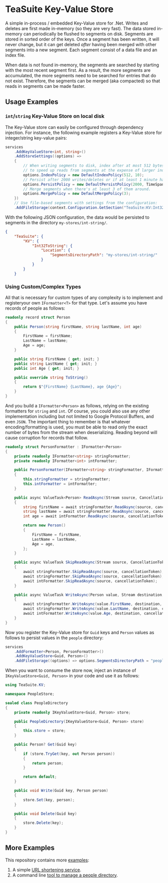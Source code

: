 # TeaSuite Key-Value Store

A simple in-process / embedded Key-Value store for .Net. Writes and deletes are
first made in-memory (so they are very fast). The data stored in-memory can
periodically be flushed to segments on disk. Segments are stored in sorted order
of the keys. Once a segment has been written, it will never change, but it can
get deleted _after_ having been merged with other segments into a new segment.
Each segment consist of a data file and an index file.

When data is not found in-memory, the segments are searched by starting with the
most recent segment first. As a result, the more segments are accumulated, the
more segments need to be searched for entries that do not exist. Therefore, the
segments can be merged (aka compacted) so that reads in segments can be made
faster.

## Usage Examples

### `int`/`string` Key-Value Store on local disk

The Key-Value store can easily be configured through dependency injection. For
instance, the following example registers a Key-Value store for integer/string
key-value pairs:

```csharp
services
    .AddKeyValueStore<int, string>()
    .AddStoreSettings((options) =>
    {
        // When writing segments to disk, index after at most 512 bytes or 10 entries, whichever comes first. Use this
        // to speed up reads from segments at the expense of larger index files.
        options.IndexPolicy = new DefaultIndexPolicy(512, 10);
        // Persist after 2000 writes/deletes or if at least 1 minute has passed since last write/delete.
        options.PersistPolicy = new DefaultPersistPolicy(2000, TimeSpan.FromMinutes(1));
        // Merge segments when there's at least 3 of them around.
        options.MergePolicy = new DefaultMergePolicy(3);
    })
    // Use file-based segments with settings from the configuration:
    .AddFileStorage(context.Configuration.GetSection("TeaSuite:KV:Int32ToString:Location"));
```

With the following JSON configuration, the data would be persisted to segments in the directory `my-stores/int-string/`.

```JSON
{
    "TeaSuite": {
        "KV": {
            "Int32ToString": {
                "Location": {
                    "SegmentsDirectoryPath": "my-stores/int-string/"
                }
            }
        }
    }

```

### Using Custom/Complex Types

All that is necessary for custom types of any complexity is to implement and registeryour own `IFormatter<T>` for that
type. Let's assume you have records of people as follows:

```csharp
readonly record struct Person
{
    public Person(string firstName, string lastName, int age)
    {
        FirstName = firstName;
        LastName = lastName;
        Age = age;
    }

    public string FirstName { get; init; }
    public string LastName { get; init; }
    public int Age { get; init; }

    public override string ToString()
    {
        return $"{FirstName} {LastName}, age {Age}";
    }
}
```

And you build a `IFormatter<Person>` as follows, relying on the existing formatters for `string` and `int`. Of course,
you could also use any other implementation including but not limited to Google Protocol Buffers, and even `JSON`. The
important thing to remember is that whatever encoding/formatting is used, you must be able to read only the exact number
of bytes from the stream when deserializing. Reading beyond will cause corruption for records that follow.

```csharp
readonly struct PersonFormatter : IFormatter<Person>
{
    private readonly IFormatter<string> stringFormatter;
    private readonly IFormatter<int> intFormatter;

    public PersonFormatter(IFormatter<string> stringFormatter, IFormatter<int> intFormatter)
    {
        this.stringFormatter = stringFormatter;
        this.intFormatter = intFormatter;
    }

    public async ValueTask<Person> ReadAsync(Stream source, CancellationToken cancellationToken)
    {
        string firstName = await stringFormatter.ReadAsync(source, cancellationToken);
        string lastName = await stringFormatter.ReadAsync(source, cancellationToken);
        int age = await intFormatter.ReadAsync(source, cancellationToken);

        return new Person()
        {
            FirstName = firstName,
            LastName = lastName,
            Age = age,
        };
    }

    public async ValueTask SkipReadAsync(Stream source, CancellationToken cancellationToken)
    {
        await stringFormatter.SkipReadAsync(source, cancellationToken);
        await stringFormatter.SkipReadAsync(source, cancellationToken);
        await intFormatter.SkipReadAsync(source, cancellationToken);
    }

    public async ValueTask WriteAsync(Person value, Stream destination, CancellationToken cancellationToken)
    {
        await stringFormatter.WriteAsync(value.FirstName, destination, cancellationToken);
        await stringFormatter.WriteAsync(value.LastName, destination, cancellationToken);
        await intFormatter.WriteAsync(value.Age, destination, cancellationToken);
    }
}
```

Now you register the Key-Value store for `Guid` keys and `Person` values as follows to persist values in the `people`
directory:

```csharp
services
    .AddFormatter<Person, PersonFormatter>()
    .AddKeyValueStore<Guid, Person>()
    .AddFileStorage((options) => options.SegmentsDirectoryPath = "people");
```

When you want to consume the store now, inject an instance of `IKeyValueStore<Guid, Person>`  in your code and use it
as follows:

```csharp
using TeaSuite.KV;

namespace PeopleStore;

sealed class PeopleDirectory
{
    private readonly IKeyValueStore<Guid, Person> store;

    public PeopleDirectory(IKeyValueStore<Guid, Person> store)
    {
        this.store = store;
    }

    public Person? Get(Guid key)
    {
        if (store.TryGet(key, out Person person))
        {
            return person;
        }

        return default;
    }

    public void Write(Guid key, Person person)
    {
        store.Set(key, person);
    }

    public void Delete(Guid key)
    {
        store.Delete(key);
    }
}
```

## More Examples

This repository contains more [examples](examples):

1. A simple [URL shortening service](examples/ShortUrl/).
2. A command line [tool to manage a people directory](examples/PeopleStore/).
